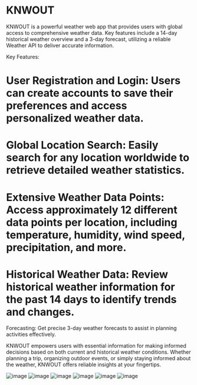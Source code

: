 # KNWOUT
KNWOUT is a powerful weather web app that provides users with global access to comprehensive weather data. Key features include a 14-day historical weather overview and a 3-day forecast, utilizing a reliable Weather API to deliver accurate information.

Key Features:
# User Registration and Login: Users can create accounts to save their preferences and access personalized weather data.
# Global Location Search: Easily search for any location worldwide to retrieve detailed weather statistics.
# Extensive Weather Data Points: Access approximately 12 different data points per location, including temperature, humidity, wind speed, precipitation, and more.
# Historical Weather Data: Review historical weather information for the past 14 days to identify trends and changes.

Forecasting: Get precise 3-day weather forecasts to assist in planning activities effectively.

KNWOUT empowers users with essential information for making informed decisions based on both current and historical weather conditions. Whether planning a trip, organizing outdoor events, or simply staying informed about the weather, KNWOUT offers reliable insights at your fingertips.

![image](https://github.com/user-attachments/assets/4728aa6d-24cf-4ef1-a94f-e5b2babaf751)
![image](https://github.com/user-attachments/assets/fea4c8de-7777-4e4d-83e4-4f225ac63a00)
![image](https://github.com/user-attachments/assets/e888169e-bae3-4975-b472-336b1fd85382)
![image](https://github.com/user-attachments/assets/b1d08ec6-7fde-4c04-8228-e1bec2a7527e)
![image](https://github.com/user-attachments/assets/7a10d3c2-933c-479d-90f3-510d7c7bec08)
![image](https://github.com/user-attachments/assets/03f3e105-3ba7-407f-8502-ef4e2ed937fe)

